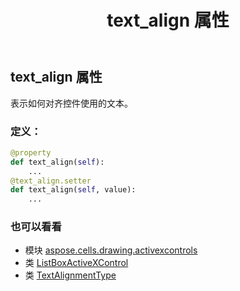 ﻿---
title: text_align 属性
second_title: Aspose.Cells for Python via .NET API 参考文献
description:
type: docs
weight: 320
url: /zh/python-net/aspose.cells.drawing.activexcontrols/listboxactivexcontrol/text_align/
is_root: false
---
## text_align 属性

表示如何对齐控件使用的文本。
### 定义：
```python
@property
def text_align(self):
    ...
@text_align.setter
def text_align(self, value):
    ...
```

### 也可以看看
* 模块 [aspose.cells.drawing.activexcontrols](../../)
* 类 [ListBoxActiveXControl](/cells/zh/python-net/aspose.cells.drawing.activexcontrols/listboxactivexcontrol)
* 类 [TextAlignmentType](/cells/zh/python-net/aspose.cells/textalignmenttype)
